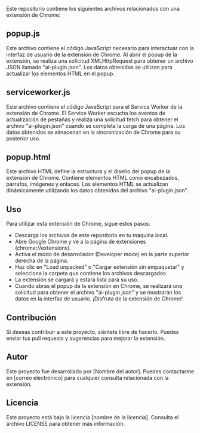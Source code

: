 Este repositorio contiene los siguientes archivos relacionados con una extensión de Chrome:


## popup.js
Este archivo contiene el código JavaScript necesario para interactuar con la interfaz de usuario de la extensión de Chrome. Al abrir el popup de la extensión, se realiza una solicitud XMLHttpRequest para obtener un archivo JSON llamado "ai-plugin.json". Los datos obtenidos se utilizan para actualizar los elementos HTML en el popup.

## serviceworker.js
Este archivo contiene el código JavaScript para el Service Worker de la extensión de Chrome. El Service Worker escucha los eventos de actualización de pestañas y realiza una solicitud fetch para obtener el archivo "ai-plugin.json" cuando se completa la carga de una página. Los datos obtenidos se almacenan en la sincronización de Chrome para su posterior uso.

## popup.html
Este archivo HTML define la estructura y el diseño del popup de la extensión de Chrome. Contiene elementos HTML como encabezados, párrafos, imágenes y enlaces. Los elementos HTML se actualizan dinámicamente utilizando los datos obtenidos del archivo "ai-plugin.json".

## Uso
Para utilizar esta extensión de Chrome, sigue estos pasos:

+ Descarga los archivos de este repositorio en tu máquina local.
+ Abre Google Chrome y ve a la página de extensiones (chrome://extensions).
+ Activa el modo de desarrollador (Developer mode) en la parte superior derecha de la página.
+ Haz clic en "Load unpacked" o "Cargar extensión sin empaquetar" y selecciona la carpeta que contiene los archivos descargados.
+ La extensión se cargará y estará lista para su uso.
+ Cuando abras el popup de la extensión en Chrome, se realizará una solicitud para obtener el archivo "ai-plugin.json" y se mostrarán los datos en la interfaz de usuario.
¡Disfruta de la extensión de Chrome!

## Contribución
Si deseas contribuir a este proyecto, siéntete libre de hacerlo. Puedes enviar tus pull requests y sugerencias para mejorar la extensión.

## Autor
Este proyecto fue desarrollado por [Nombre del autor]. Puedes contactarme en [correo electrónico] para cualquier consulta relacionada con la extensión.

## Licencia
Este proyecto está bajo la licencia [nombre de la licencia]. Consulta el archivo LICENSE para obtener más información.
